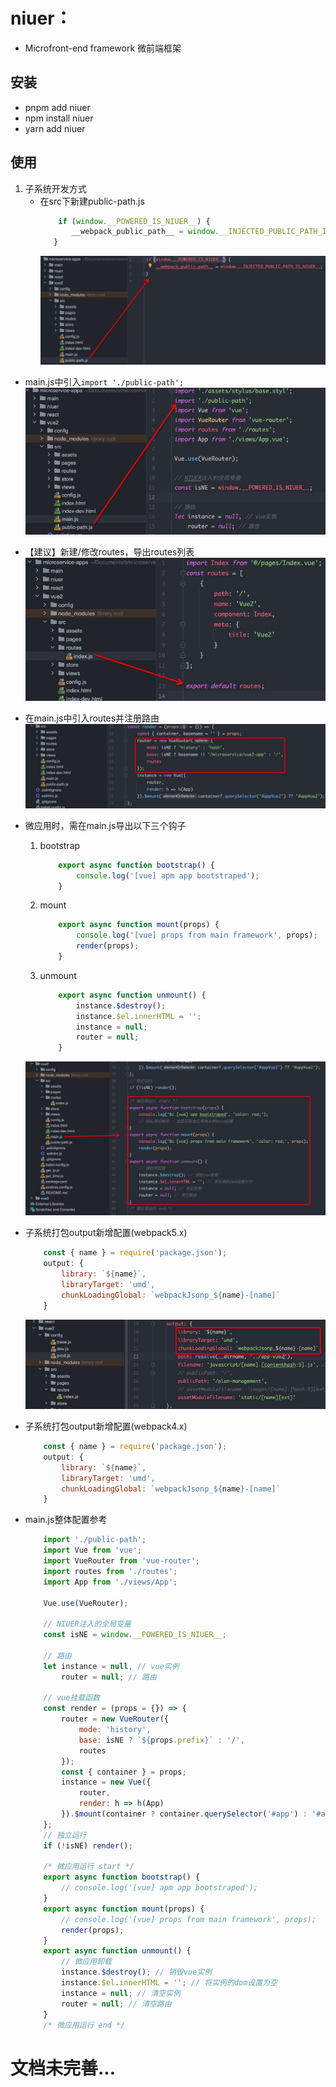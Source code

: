 # niuer：
- Microfront-end framework 微前端框架

## 安装
- pnpm add niuer
- npm install niuer
- yarn add niuer

## 使用
1. 子系统开发方式
   - 在src下新建public-path.js
       ```js
           if (window.__POWERED_IS_NIUER__) {
              __webpack_public_path__ = window.__INJECTED_PUBLIC_PATH_IS_NIUER__;
          }
       ```
     ![img.png](./static/0.png)

- main.js中引入` import './public-path'; `  
  ![](./static/1.png)
- 【建议】新建/修改routes，导出routes列表  
  ![](./static/2.png)
- 在main.js中引入routes并注册路由  
  ![](./static/3.png)
- 微应用时，需在main.js导出以下三个钩子
    1. bootstrap
        ```js
            export async function bootstrap() {
                console.log('[vue] apm app bootstraped');
            }
        ```
    2. mount
        ```js
            export async function mount(props) {
                console.log('[vue] props from main framework', props);
                render(props);
            }
        ```
    3. unmount
        ```js
            export async function unmount() {
                instance.$destroy();
                instance.$el.innerHTML = '';
                instance = null;
                router = null;
            }
        ```  
  ![](./static/4.png)
- 子系统打包output新增配置(webpack5.x)
    ```js
        const { name } = require('package.json');
        output: {
            library: `${name}`,
            libraryTarget: 'umd',
            chunkLoadingGlobal: `webpackJsonp_${name}-[name]`
        }
    ```  
  ![](./static/5.png)
- 子系统打包output新增配置(webpack4.x)
    ```js
        const { name } = require('package.json');
        output: {
            library: `${name}`,
            libraryTarget: 'umd',
            chunkLoadingGlobal: `webpackJsonp_${name}-[name]`
        }
    ```  

- main.js整体配置参考
    ```js
        import './public-path';
        import Vue from 'vue';
        import VueRouter from 'vue-router';
        import routes from './routes';
        import App from './views/App';
        
        Vue.use(VueRouter);
        
        // NIUER注入的全局变量
        const isNE = window.__POWERED_IS_NIUER__;
        
        // 路由
        let instance = null, // vue实例
            router = null; // 路由
        
        // vue挂载函数
        const render = (props = {}) => {
            router = new VueRouter({
                mode: 'history',
                base: isNE ? `${props.prefix}` : '/',
                routes
            });
            const { container } = props;
            instance = new Vue({
                router,
                render: h => h(App)
            }).$mount(container ? container.querySelector('#app') : '#app');
        };
        // 独立运行
        if (!isNE) render();
        
        /* 微应用运行 start */
        export async function bootstrap() {
            // console.log('[vue] apm app bootstraped');
        }
        export async function mount(props) {
            // console.log('[vue] props from main framework', props);
            render(props);
        }
        export async function unmount() {
            // 微应用卸载
            instance.$destroy(); // 销毁vue实例
            instance.$el.innerHTML = ''; // 将实例的dom设置为空
            instance = null; // 清空实例
            router = null; // 清空路由
        }
        /* 微应用运行 end */
    ```


# 文档未完善...
